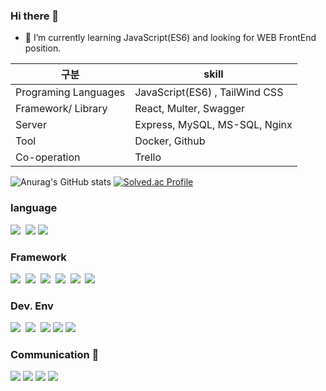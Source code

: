 ### Hi there 👋

<!--
**Ring-wdr/Ring-wdr** is a ✨ _special_ ✨ repository because its `README.md` (this file) appears on your GitHub profile.

Here are some ideas to get you started:

- 🔭 I’m currently working on ...
- 👯 I’m looking to collaborate on ...
- 🤔 I’m looking for help with ...
- 💬 Ask me about ...
- 📫 How to reach me: ...
- 😄 Pronouns: ...
- ⚡ Fun fact: ...
-->

- 🌱 I’m currently learning JavaScript(ES6) and looking for WEB FrontEnd position.

|구분|skill|
|---|---|
|Programing Languages|JavaScript(ES6) , TailWind CSS|
|Framework/ Library|React, Multer, Swagger|
|Server|Express, MySQL, MS-SQL, Nginx|
|Tool|Docker, Github|
|Co-operation|Trello|

![Anurag's GitHub stats](https://github-readme-stats.vercel.app/api?username=Ring-wdr&show_icons=true&theme=solarized-light)
[![Solved.ac Profile](http://mazassumnida.wtf/api/v2/generate_badge?boj=enne123)](https://solved.ac/enne123/)


<h3> language </h3>
<div>
  <img src="https://img.shields.io/badge/JavaScript-F7DF1E?style=flat-square&logo=JavaScript&logoColor=white"/></a>&nbsp; 
  <img src="https://img.shields.io/badge/Tailwind CSS-06B6D4?style=flat-square&logo=Tailwind CSS&logoColor=white">
  <img src="https://img.shields.io/badge/MySQL-4479A1?style=flat-square&logo=MySQL&logoColor=white"/></a>&nbsp;
</div>

<h3> Framework </h3>
  <div>
    <img src="https://img.shields.io/badge/React-61DAFB?style=flat-square&logo=React&logoColor=white"/></a>&nbsp;
    <img src="https://img.shields.io/badge/React Query-FF4154?style=flat-square&logo=React Query&logoColor=white"/></a>&nbsp;
    <img src="https://img.shields.io/badge/React Router-CA4245?style=flat-square&logo=React Router&logoColor=white"/></a>&nbsp;
    <img src="https://img.shields.io/badge/Node.js-339933?style=flat-square&logo=Node.js&logoColor=white"/></a>&nbsp;
    <img src="https://img.shields.io/badge/Swagger-85EA2D?style=flat-square&logo=Swagger&logoColor=black"/></a>&nbsp;
    <img src="https://img.shields.io/badge/Express-000000?style=flat-square&logo=Express&logoColor=white"/></a>&nbsp;
  </div>

<h3> Dev. Env </h3>
<div>
    <img src="https://img.shields.io/badge/Eslint-4B32C3?style=flat-square&logo=Eslint&logoColor=white"/></a>&nbsp;
    <img src="https://img.shields.io/badge/Prettier-F7B93E?style=flat-square&logo=Prettier&logoColor=white"/></a>&nbsp;
    <img src="https://img.shields.io/badge/npm-CB3837?style=flat-square&logo=npm&logoColor=white">
    <img src="https://img.shields.io/badge/Yarn-2C8EBB?style=flat-square&logo=Yarn&logoColor=white">
    <img src="https://img.shields.io/badge/Vite-646CFF?style=flat-square&logo=Vite&logoColor=white"/></a>&nbsp;
</div>

 <h3>Communication 👯</h3>
  <div>
    <img src="https://img.shields.io/badge/Trello-0052CC?style=flat-square&logo=Trello&logoColor=white">
    <img src="https://img.shields.io/badge/Slack-4A154B?style=flat-square&logo=Slack&logoColor=white">
    <img src="https://img.shields.io/badge/Discord-5865F2?style=flat-square&logo=Discord&logoColor=white">
    <img src="https://img.shields.io/badge/Notion-000000?style=flat-square&logo=Notion&logoColor=white">
  </div>

